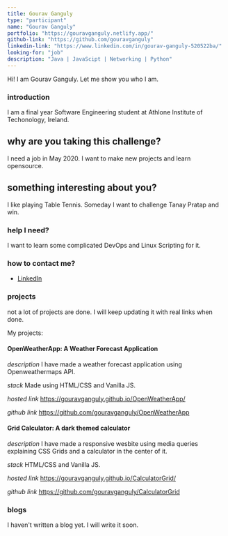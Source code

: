 ```yaml
---
title: Gourav Ganguly
type: "participant"
name: "Gourav Ganguly"
portfolio: "https://gouravganguly.netlify.app/"
github-link: "https://github.com/gouravganguly"
linkedin-link: "https://www.linkedin.com/in/gourav-ganguly-520522ba/"
looking-for: "job"
description: "Java | JavaScipt | Networking | Python"
---
```


Hi! I am Gourav Ganguly. Let me show you who I am.

### introduction

I am a final year Software Engineering student at Athlone Institute of Techonology, Ireland.

## why are you taking this challenge?

I need a job in May 2020.
I want to make new projects and learn opensource. 

## something interesting about you?

I like playing Table Tennis. Someday I want to challenge Tanay Pratap and win.

### help I need?

I want to learn some complicated DevOps and Linux Scripting for it. 

### how to contact me?

- [LinkedIn](https://www.linkedin.com/in/gourav-ganguly-520522ba/)

### projects

not a lot of projects are done. I will keep updating it with real links when done.

My projects:

#### OpenWeatherApp: A Weather Forecast Application

_description_ I have made a weather forecast application using Openweathermaps API.

_stack_ Made using HTML/CSS and Vanilla JS.

_hosted link_  https://gouravganguly.github.io/OpenWeatherApp/

_github link_ https://github.com/gouravganguly/OpenWeatherApp

#### Grid Calculator: A dark themed calculator

_description_ I have made a responsive wesbite using media queries explaining CSS Grids and a calculator in the center of it.

_stack_ HTML/CSS and Vanilla JS.

_hosted link_  https://gouravganguly.github.io/CalculatorGrid/ 

_github link_ https://github.com/gouravganguly/CalculatorGrid


### blogs

I haven't written a blog yet. I will write it soon.

